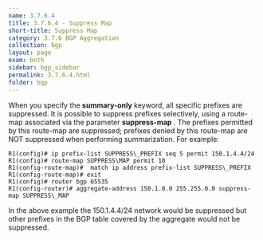 ```yaml
---
name: 3.7.6.4
title: 3.7.6.4 - Suppress Map
short-title: Suppress Map
category: 3.7.6 BGP Aggregation
collection: bgp
layout: page
exam: both
sidebar: bgp_sidebar
permalink: 3.7.6.4.html
folder: bgp
---
```

When you specify the **summary-only** keyword, all specific prefixes are suppressed. It is possible to suppress prefixes selectively, using a route-map associated via the parameter **suppress-map** . The prefixes permitted by this route-map are suppressed; prefixes denied by this route-map are NOT suppressed when performing summarization. For example:
```
R1(config)# ip prefix-list SUPPRESS\_PREFIX seq 5 permit 150.1.4.4/24
R1(config)# route-map SUPPRESS\MAP permit 10
R1(config-route-map)#  match ip address prefix-list SUPPRESS\_PREFIX
R1(config-route-map)# exit
R1(config)# router bgp 65535
R1(config-router)# aggregate-address 150.1.0.0 255.255.0.0 suppress-map SUPPRESS\_MAP
```
In the above example the 150.1.4.4/24 network would be suppressed but other prefixes in the BGP table covered by the aggregate would not be suppressed.
